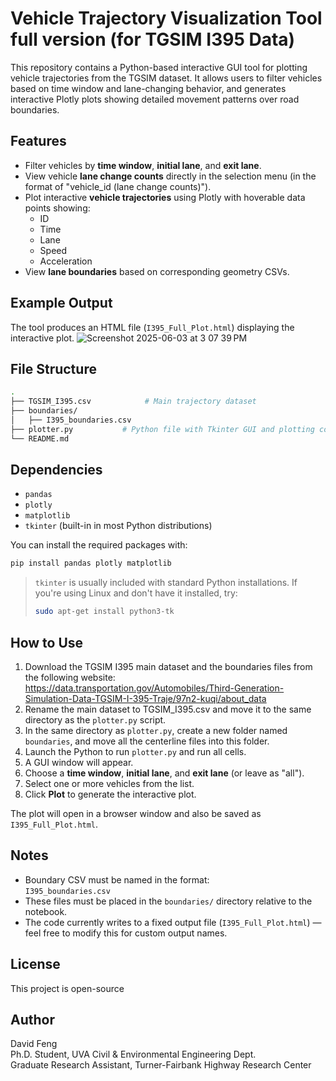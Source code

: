 # Vehicle Trajectory Visualization Tool full version (for TGSIM I395 Data)

This repository contains a Python-based interactive GUI tool for plotting vehicle trajectories from the TGSIM dataset. It allows users to filter vehicles based on time window and lane-changing behavior, and generates interactive Plotly plots showing detailed movement patterns over road boundaries.

## Features

- Filter vehicles by **time window**, **initial lane**, and **exit lane**.
- View vehicle **lane change counts** directly in the selection menu (in the format of "vehicle_id (lane change counts)").
- Plot interactive **vehicle trajectories** using Plotly with hoverable data points showing:
  - ID
  - Time
  - Lane
  - Speed
  - Acceleration
- View **lane boundaries** based on corresponding geometry CSVs.

## Example Output

The tool produces an HTML file (`I395_Full_Plot.html`) displaying the interactive plot.
![Screenshot 2025-06-03 at 3 07 39 PM](https://github.com/user-attachments/assets/003550f0-2c54-4dc0-9230-c2dff8f1ffdb)



## File Structure

```bash
.
├── TGSIM_I395.csv            # Main trajectory dataset
├── boundaries/
│   ├── I395_boundaries.csv
├── plotter.py           # Python file with Tkinter GUI and plotting code
└── README.md
```

## Dependencies

- `pandas`
- `plotly`
- `matplotlib`
- `tkinter` (built-in in most Python distributions)

You can install the required packages with:

```bash
pip install pandas plotly matplotlib
```

> `tkinter` is usually included with standard Python installations. If you're using Linux and don't have it installed, try:
>
> ```bash
> sudo apt-get install python3-tk
> ```

## How to Use

1. Download the TGSIM I395 main dataset and the boundaries files from the following website:
https://data.transportation.gov/Automobiles/Third-Generation-Simulation-Data-TGSIM-I-395-Traje/97n2-kuqi/about_data
2. Rename the main dataset to TGSIM_I395.csv and move it to the same directory as the `plotter.py` script.
3. In the same directory as `plotter.py`, create a new folder named `boundaries`, and move all the centerline files into this folder.
4. Launch the Python to run `plotter.py` and run all cells.
5. A GUI window will appear.
6. Choose a **time window**, **initial lane**, and **exit lane** (or leave as "all").
7. Select one or more vehicles from the list.
8. Click **Plot** to generate the interactive plot.

The plot will open in a browser window and also be saved as `I395_Full_Plot.html`.


## Notes

- Boundary CSV must be named in the format:  
  `I395_boundaries.csv`
- These files must be placed in the `boundaries/` directory relative to the notebook.
- The code currently writes to a fixed output file (`I395_Full_Plot.html`) — feel free to modify this for custom output names.

## License

This project is open-source

## Author

David Feng <br />
Ph.D. Student, UVA Civil & Environmental Engineering Dept.  <br />
Graduate Research Assistant, Turner-Fairbank Highway Research Center
